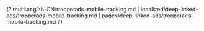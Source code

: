 {? multilang/zh-CN/trooperads-mobile-tracking.md | localized/deep-linked-ads/trooperads-mobile-tracking.md | pages/deep-linked-ads/trooperads-mobile-tracking.md ?}
